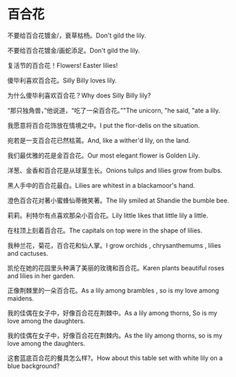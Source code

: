 # 百合花

<p><span class="chinese">不要给百合花镀金/，衰草枯杨。</span><span class="english">Don't gild the lily.</span></p>

<p><span class="chinese">不要给百合花镀金/画蛇添足。</span><span class="english">Don't  gild the lily.</span></p>

<p><span class="chinese">复活节的百合花！</span><span class="english">Flowers! Easter lilies!</span></p>

<p><span class="chinese">傻毕利喜欢百合花。</span><span class="english">Silly Billy loves lily.</span></p>

<p><span class="chinese">为什么傻毕利喜欢百合花？</span><span class="english">Why does Silly Billy lily?</span></p>

<p><span class="chinese">“那只独角兽，”他说道，“吃了一朵百合花。”</span><span class="english">"The unicorn, "he said, "ate a lily.</span></p>

<p><span class="chinese">我愿意将百合花饰放在情境之中。</span><span class="english">I put the flor-delis on the situation.</span></p>

<p><span class="chinese">宛若是一支百合花已然枯蔫。</span><span class="english">And, like a wither'd lily, on the land.</span></p>

<p><span class="chinese">我们最优雅的花是金百合花。</span><span class="english">Our most elegant flower is Golden Lily.</span></p>

<p><span class="chinese">洋葱、金香和百合花是从球茎生长。</span><span class="english">Onions tulips and lilies grow from bulbs.</span></p>

<p><span class="chinese">黑人手中的百合花最白。</span><span class="english">Lilies are whitest in a blackamoor's hand.</span></p>

<p><span class="chinese">澄色百合花对著小蜜蜂仙蒂微笑著。</span><span class="english">The lily smiled at Shandie the bumble bee.</span></p>

<p><span class="chinese">莉莉。利特尔有点喜欢那朵小百合花。</span><span class="english">Lily little likes that little lily a little.</span></p>

<p><span class="chinese">在柱顶上刻着百合花。</span><span class="english">The capitals on top were in the shape of lilies.</span></p>

<p><span class="chinese">我种兰花，菊花，百合花和仙人掌。</span><span class="english">I grow orchids , chrysanthemums , lilies and cactuses.</span></p>

<p><span class="chinese">凯伦在她的花园里头种满了美丽的玫瑰和百合花。</span><span class="english">Karen plants beautiful roses and lilies in her garden.</span></p>

<p><span class="chinese">正像荆棘里的一朵百合花。</span><span class="english">As a lily among brambles , so is my love among maidens.</span></p>

<p><span class="chinese">我的佳偶在女子中，好像百合花在荆棘中。</span><span class="english">As a lily among thorns, So is my love among the daughters.</span></p>

<p><span class="chinese">我的佳偶在女子中，好像百合花在荆棘内。</span><span class="english">As the lily among thorns, so is my love among the daughters.</span></p>

<p><span class="chinese">这套蓝底百合花的餐具怎么样?。</span><span class="english">How about this table set with white lily on a blue background?</span></p>

